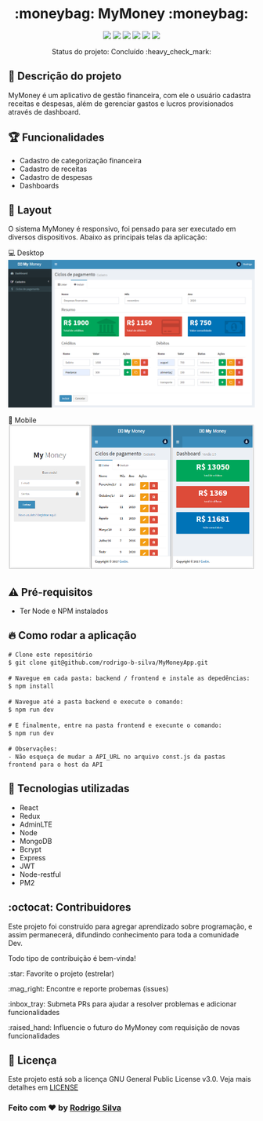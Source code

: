 <h1 align="center">:moneybag: MyMoney :moneybag:</h1>

<p align="center">
  <img src="https://img.shields.io/github/languages/count/rodrigo-b-silva/MyMoneyApp" />
  <img src="https://img.shields.io/github/issues/rodrigo-b-silva/MyMoneyApp" />
  <img src="https://img.shields.io/github/forks/rodrigo-b-silva/MyMoneyApp" />
  <img src="https://img.shields.io/github/stars/rodrigo-b-silva/MyMoneyApp" />
  <img src="https://img.shields.io/github/license/rodrigo-b-silva/MyMoneyApp" />
  <img src="https://img.shields.io/twitter/url?url=https%3A%2F%2Fgithub.com%2Frodrigo-b-silva%2FMyMoneyApp" />
</p>
<p align="center">
  Status do projeto: Concluído :heavy_check_mark:
</p>


## :rocket: Descrição do projeto
MyMoney é um aplicativo de gestão financeira, com ele o usuário cadastra receitas e despesas, além de gerenciar gastos e lucros provisionados através de dashboard. 


## :trophy: Funcionalidades
* Cadastro de categorização financeira
* Cadastro de receitas
* Cadastro de despesas
* Dashboards


## :art: Layout
O sistema MyMoney é responsivo, foi pensado para ser executado em diversos dispositivos. Abaixo as principais telas da aplicação:

:computer: Desktop
<img src="https://github.com/rodrigo-b-silva/MyMoneyApp/blob/master/.github/desktop.PNG" alt="Desktop" width="900" />

:iphone: Mobile
<img src="https://github.com/rodrigo-b-silva/MyMoneyApp/blob/master/.github/mobile.PNG" alt="Mobile" width="900" />


## :warning: Pré-requisitos
* Ter Node e NPM instalados


## :fire: Como rodar a aplicação
```
# Clone este repositório
$ git clone git@github.com/rodrigo-b-silva/MyMoneyApp.git

# Navegue em cada pasta: backend / frontend e instale as depedências:
$ npm install

# Navegue até a pasta backend e execute o comando:
$ npm run dev

# E finalmente, entre na pasta frontend e execunte o comando:
$ npm run dev

# Observações:
- Não esqueça de mudar a API_URL no arquivo const.js da pastas frontend para o host da API
```


## :hammer: Tecnologias utilizadas
* React
* Redux
* AdminLTE
* Node
* MongoDB
* Bcrypt
* Express
* JWT
* Node-restful
* PM2


## :octocat: Contribuidores
<p>Este projeto foi construído para agregar aprendizado sobre programação, e assim permanecerá, difundindo conhecimento para toda a comunidade Dev.</p>
<p>Todo tipo de contribuição é bem-vinda!</p>
<p>:star: Favorite o projeto (estrelar)</p>
<p>:mag_right: Encontre e reporte probemas (issues)</p>
<p>:inbox_tray: Submeta PRs para ajudar a resolver problemas e adicionar funcionalidades</p>
<p>:raised_hand: Influencie o futuro do MyMoney com requisição de novas funcionalidades</p>


## :memo: Licença
Este projeto está sob a licença GNU General Public License v3.0. Veja mais detalhes em [LICENSE](https://github.com/rodrigo-b-silva/MyMoneyApp/blob/master/LICENSE)


### Feito com :heart: by [Rodrigo Silva](https://www.linkedin.com/in/rodrigobarbosa1993)
